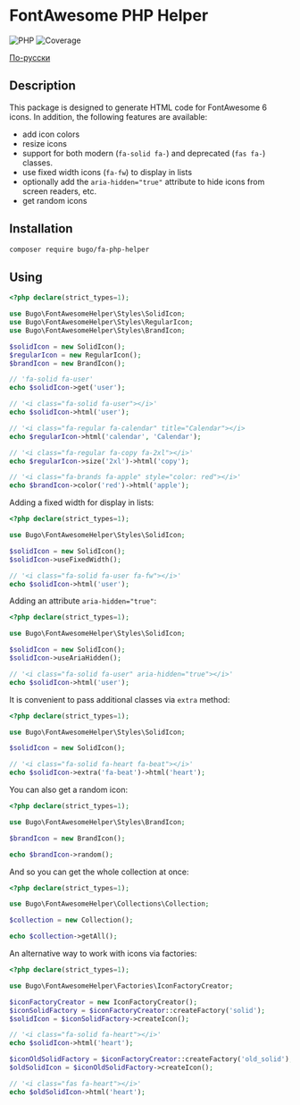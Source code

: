 # FontAwesome PHP Helper

![PHP](https://img.shields.io/badge/PHP-^8.0-blue.svg?style=flat)
![Coverage](https://badgen.net/coveralls/c/github/dragomano/fa-php-helper/main)

[По-русски](README.ru.md)

## Description

This package is designed to generate HTML code for FontAwesome 6 icons. In addition, the following features are available:

- add icon colors
- resize icons
- support for both modern (`fa-solid fa-`) and deprecated (`fas fa-`) classes.
- use fixed width icons (`fa-fw`) to display in lists
- optionally add the `aria-hidden="true"` attribute to hide icons from screen readers, etc.
- get random icons

## Installation

```bash
composer require bugo/fa-php-helper
```

## Using

```php
<?php declare(strict_types=1);

use Bugo\FontAwesomeHelper\Styles\SolidIcon;
use Bugo\FontAwesomeHelper\Styles\RegularIcon;
use Bugo\FontAwesomeHelper\Styles\BrandIcon;

$solidIcon = new SolidIcon();
$regularIcon = new RegularIcon();
$brandIcon = new BrandIcon();

// 'fa-solid fa-user'
echo $solidIcon->get('user');

// '<i class="fa-solid fa-user"></i>'
echo $solidIcon->html('user');

// '<i class="fa-regular fa-calendar" title="Calendar"></i>
echo $regularIcon->html('calendar', 'Calendar');

// '<i class="fa-regular fa-copy fa-2xl"></i>'
echo $regularIcon->size('2xl')->html('copy');

// '<i class="fa-brands fa-apple" style="color: red"></i>'
echo $brandIcon->color('red')->html('apple');
```

Adding a fixed width for display in lists:

```php
<?php declare(strict_types=1);

use Bugo\FontAwesomeHelper\Styles\SolidIcon;

$solidIcon = new SolidIcon();
$solidIcon->useFixedWidth();

// '<i class="fa-solid fa-user fa-fw"></i>'
echo $solidIcon->html('user');
```

Adding an attribute `aria-hidden="true"`:

```php
<?php declare(strict_types=1);

use Bugo\FontAwesomeHelper\Styles\SolidIcon;

$solidIcon = new SolidIcon();
$solidIcon->useAriaHidden();

// '<i class="fa-solid fa-user" aria-hidden="true"></i>'
echo $solidIcon->html('user');
```

It is convenient to pass additional classes via `extra` method:

```php
<?php declare(strict_types=1);

use Bugo\FontAwesomeHelper\Styles\SolidIcon;

$solidIcon = new SolidIcon();

// '<i class="fa-solid fa-heart fa-beat"></i>'
echo $solidIcon->extra('fa-beat')->html('heart');
```

You can also get a random icon:

```php
<?php declare(strict_types=1);

use Bugo\FontAwesomeHelper\Styles\BrandIcon;

$brandIcon = new BrandIcon();

echo $brandIcon->random();
```

And so you can get the whole collection at once:

```php
<?php declare(strict_types=1);

use Bugo\FontAwesomeHelper\Collections\Collection;

$collection = new Collection();

echo $collection->getAll();
```

An alternative way to work with icons via factories:

```php
<?php declare(strict_types=1);

use Bugo\FontAwesomeHelper\Factories\IconFactoryCreator;

$iconFactoryCreator = new IconFactoryCreator();
$iconSolidFactory = $iconFactoryCreator::createFactory('solid');
$solidIcon = $iconSolidFactory->createIcon();

// '<i class="fa-solid fa-heart"></i>'
echo $solidIcon->html('heart');

$iconOldSolidFactory = $iconFactoryCreator::createFactory('old_solid');
$oldSolidIcon = $iconOldSolidFactory->createIcon();

// '<i class="fas fa-heart"></i>'
echo $oldSolidIcon->html('heart');
```
